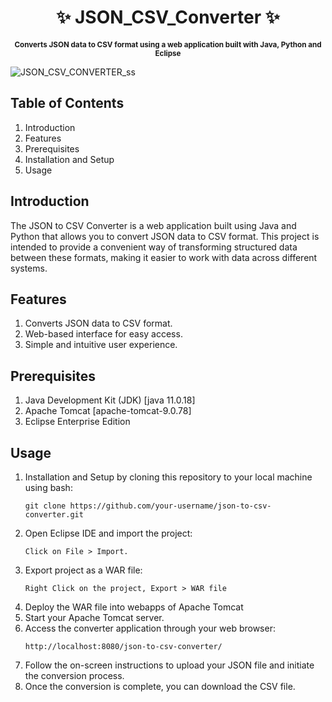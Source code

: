 <h1 align="center">✨ JSON_CSV_Converter ✨</h1>

<p align="center">
  <b><small>Converts JSON data to CSV format using a web application built with Java, Python and Eclipse </small></b>
</p>

![JSON_CSV_CONVERTER_ss](https://github.com/erriiiccccccc/JSON_CSV_Converter-online/assets/90021527/ea3877eb-24ec-444e-99ff-d6c3b95d5b68)

## Table of Contents ##
1. Introduction
2. Features
3. Prerequisites
4. Installation and Setup
5. Usage

## Introduction
The JSON to CSV Converter is a web application built using Java and Python that allows you to convert JSON data to CSV format. This project is intended to provide a convenient way of transforming structured data between these formats, making it easier to work with data across different systems.

## Features
1. Converts JSON data to CSV format.
2. Web-based interface for easy access.
3. Simple and intuitive user experience.

## Prerequisites
1. Java Development Kit (JDK) [java 11.0.18]
2. Apache Tomcat [apache-tomcat-9.0.78]
3. Eclipse Enterprise Edition

## Usage

1. Installation and Setup by cloning this repository to your local machine using bash:
    ```
    git clone https://github.com/your-username/json-to-csv-converter.git
    ```
2. Open Eclipse IDE and import the project:
    ```
    Click on File > Import.
    ```
3. Export project as a WAR file:
    ```
    Right Click on the project, Export > WAR file
    ```
4. Deploy the WAR file into webapps of Apache Tomcat
5. Start your Apache Tomcat server.
6. Access the converter application through your web browser:
    ```
    http://localhost:8080/json-to-csv-converter/
    ```
7. Follow the on-screen instructions to upload your JSON file and initiate the conversion process.
8. Once the conversion is complete, you can download the CSV file.
